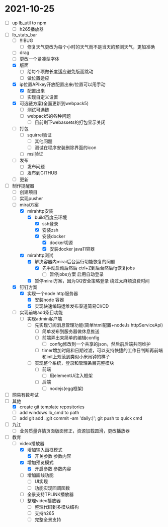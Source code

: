 # 2021-10-25
 - [ ] up lb_util to npm 
   - [ ] h265播放器
 - [ ] lb_stats_bar
   - [ ] !!!BUG
     - [ ] 修复天气更改为每个小时的天气而不是当天的预测天气，更加准确
   - [ ] drag
   - [ ] 更改一个紧凑型字体
   - [x] 版面
     - [ ] 给每个项做长度适应避免版面跳动
     - [ ] 做位置适应
   - [x] ip位置APIkey开放配置出来/位置可以用手动
     - [x] 配置出来
     - [ ] 实现自定义设置
   - [x] 可选链方案(全面更新到webpack5)
     - [ ] 测试可选链 
     - [ ] webpack5的各种问题
       - [ ] 目前剩下webassets的打包显示关闭
   - [ ] 打包
     - [ ] squirrel验证
       - [ ] 其他问题
       - [ ] 测试在程序安装删除界面的icon
     - [ ] msi验证
   - [ ] 发布
     - [ ] 发布问题
     - [ ] 发布到GITHUB
   - [ ] 更新
 - [ ] 制作提醒器
   - [ ] 创建项目
   - [ ] 实现pusher
   - [ ] mirai方案     
     - [x] mirahttp安装
       - [x] build百度云环境
         - [x] ssh登录
         - [x] 安装zsh
         - [x] 安装docker
           - [x] docker切源
           - [x] 安装docker java11容器
     - [x] mirahttp测试
       - [x] 解决容器内mirai后台运行切能恢复的问题
         - [x] 先手动启动后然后 ctrl+Z到后台然后fg恢复jobs 
           - [ ] 暂停jobs方案 启用自动登录 
       - [x] 暂停mirai方案，因为QQ安全策略登录 绕过太麻烦浪费时间
   - [x] 钉钉方案 
     - [x] 实现一个node http服务器
       - [x] 安装node 容器
       - [x] 实现快速编码运维发布渠道简易CI/CD
   - [ ] 实现前端add条目功能
     - [ ] 实现admin客户端
       - [ ] 先实现订阅消息管理功能(简单html配置+nodeJs httpServiceApi)
         - [ ] 简单发布到服务器做休息推送
         - [ ] 前端弄出来简单的编辑config
           - [ ] config修改到一个共享的json，然后前后端共同维护
         - [ ] timer增加时段和日期过滤，可以支持快捷的工作日判断再前端和init上规范到类似小米闹钟的样子
       - [ ] 实现整个系统，登录和管理条目完整模块
         - [ ] 前端
           - [ ] 用elementUi注入框架
         - [ ] 后端
           - [ ] nodejs(egg框架)
 - [ ] 网易有数考试
 - [ ] 其他
   - [x] create git template repositories 
   - [ ] add windows lb_cmd to path
   - [ ] add git add .;git commit -am 'daily:)'; git push   to quick cmd
 - [ ] 九江
   - [ ] 业务质量详情页面版面修正，资源加载圆滑，更改播放器
 - [ ] 教育
   - [ ] video播放器
     - [x] 增加输入画框模式
       - [x] 开关参数 参数内容
     - [x] 增加预览模式
       - [x] 开启参数 参数内容
     - [ ] 增加画线功能
       - [ ] UI实现
       - [ ] 功能实现回调函数
     - [ ] 全景支持TPLINK播放器
     - [ ] 整理video播放器
       - [ ] 整理代码到多模块结构
       - [ ] 支持h265
       - [ ] 完整全景支持